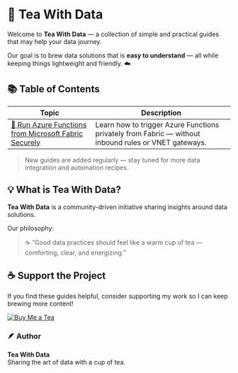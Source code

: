 # 🍵 Tea With Data

Welcome to **Tea With Data** — a collection of simple and practical guides that may help your data  journey.  

Our goal is to brew data solutions that is **easy to understand** — all while keeping things lightweight and friendly. ☁️

## 📚 Table of Contents

| Topic | Description |
|--------|-------------|
| [🚀 Run Azure Functions from Microsoft Fabric Securely](./Microsoft%20Fabric/01-20251029-AzureFunctions.md) | Learn how to trigger Azure Functions privately from Fabric — without inbound rules or VNET gateways. |

> New guides are added regularly — stay tuned for more data integration and automation recipes.

## 💡 What is Tea With Data?

**Tea With Data** is a community-driven initiative sharing insights around data solutions.

Our philosophy:
> ☕ “Good data practices should feel like a warm cup of tea — comforting, clear, and energizing.”


## ☕ Support the Project

If you find these guides helpful, consider supporting my work so I can keep brewing more content!

[![Buy Me a Tea](https://img.buymeacoffee.com/button-api/?text=Buy%20me%20a%20tea&emoji=🍵&slug=teawithdata&button_colour=FFDD00&font_colour=000000&font_family=Poppins&outline_colour=000000&coffee_colour=ffffff)](https://www.buymeacoffee.com/teawithdata)

### 🪶 Author
**Tea With Data**  
Sharing the art of data with a cup of tea.
